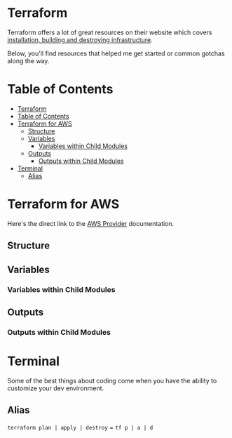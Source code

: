# Terraform 
Terraform offers a lot of great resources on their website which covers [installation, building and destroying infrastructure](https://developer.hashicorp.com/tutorials/library?product=terraform). 

Below, you'll find resources that helped me get started or common gotchas along the way. 

# Table of Contents
- [Terraform](#terraform)
- [Table of Contents](#table-of-contents)
- [Terraform for AWS](#terraform-for-aws)
  - [Structure](#structure)
  - [Variables](#variables)
    - [Variables within Child Modules](#variables-within-child-modules)
  - [Outputs](#outputs)
    - [Outputs within Child Modules](#outputs-within-child-modules)
- [Terminal](#terminal)
  - [Alias](#alias)

# Terraform for AWS
Here's the direct link to the [AWS Provider](https://registry.terraform.io/providers/hashicorp/aws/latest/docs) documentation. 

## Structure

## Variables 

### Variables within Child Modules

## Outputs

### Outputs within Child Modules

# Terminal
Some of the best things about coding come when you have the ability to customize your dev environment. 

## Alias 
`terraform plan | apply | destroy` = `tf p | a | d`